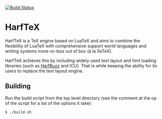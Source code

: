 [![Build Status](https://travis-ci.org/khaledhosny/harftex.svg?branch=master)](https://travis-ci.org/khaledhosny/harftex)

HarfTeX
=======

HarfTeX is a TeX engine based on LuaTeX and aims to combine the flexibility of
LuaTeX with comprehensive support world languages and writing systems
more-or-less out of box (à la XeTeX).

HarfTeX achieves this by including widely used text layout and font loading
libraries (such as [HarfBuzz][1] and ICU). That is while keeping the ability
for its users to replace the text layout engine.

Building
--------

Run the build script from the top level directory (see the comment at the op of
the script for a list of the options it take):

    $ ./build.sh


[1]: https://github.com/harfbuzz/harfbuzz

